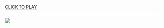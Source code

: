 
<a href="https://premium76.site?title=new_york_giants_games&ref=13M">CLICK TO PLAY</a></h3>
<hr>

<a href="https://premium76.site?title=new_york_giants_games&ref=13M"><img src="https://clearcache.store/games.png"></a>


